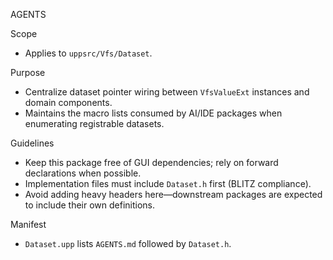 AGENTS

Scope
- Applies to `uppsrc/Vfs/Dataset`.

Purpose
- Centralize dataset pointer wiring between `VfsValueExt` instances and domain components.
- Maintains the macro lists consumed by AI/IDE packages when enumerating registrable datasets.

Guidelines
- Keep this package free of GUI dependencies; rely on forward declarations when possible.
- Implementation files must include `Dataset.h` first (BLITZ compliance).
- Avoid adding heavy headers here—downstream packages are expected to include their own definitions.

Manifest
- `Dataset.upp` lists `AGENTS.md` followed by `Dataset.h`.
